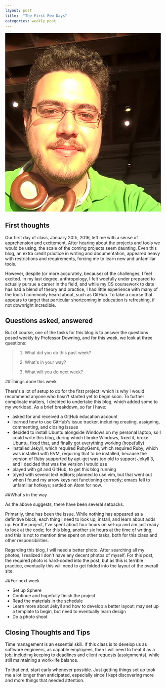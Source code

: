 ```yaml
---
layout: post
title:  "The First Few Days"
categories: weekly post
---
```


![Keith Gibson](/images/Keith-Gibson-at-Mozarts-to-Aspect.jpg "Keith Gibson")

First thoughts
--------------

Our first day of class, January 20th, 2016, left me with a sense of apprehension and excitement. After hearing about the projects and tools we would be using, the scale of the coming projects seem daunting. Even this blog, an extra credit practice in writing and documentation, appeared heavy with restrictions and requirements, forcing me to learn new and unfamiliar tools.

However, despite (or more accurately, because) of the challenges, I feel excited. In my last degree, anthropology, I felt woefully under prepared to actually pursue a career in the field, and while my CS coursework to date has had a blend of theory and practice, I had little experience with many of the tools I commonly heard about, such as GitHub. To take a course that appears to target that particular shortcoming in education is refreshing, if not downright incredible.

Questions asked, answered
-------------------------

But of course, one of the tasks for this blog is to answer the questions posed weekly by Professor Downing, and for this week, we look at three questions:

> 1. What did you do this past week?
>
> 2. What's in your way?
>
> 3. What will you do next week?

##Things done this week

There's a lot of setup to do for the first project, which is why I would recommend anyone who hasn't started yet to begin soon. To further complicate matters, I decided to undertake this blog, which added some to my workload. As a brief breakdown, so far I have:

- asked for and received a GitHub education account
- learned how to use GitHub's issue tracker, including creating, assigning, commenting, and closing issues
- decided to install Ubuntu alongside Windows on my personal laptop, so I could write this blog, during which I broke Windows, fixed it, broke Ubuntu, fixed that, and finally got everything working (hopefully)
- installed Jekyll, which required RubyGems, which required Ruby, which was installed with RVM, requiring that to be installed, because the version of Ruby supported by apt-get was too old to support Jekyll 3, and I decided that was the version I would use
- played with git and GitHub, to get this blog running
- toyed with several text editors; planned to use vim, but that went out when I found my arrow keys not functioning correctly; emacs fell to unfamiliar hotkeys; settled on Atom for now.


##What's in the way

As the above suggests, there have been several setbacks.

Primarily, time has been the issue. While nothing has appeared as a definitive block, each thing I need to look up, install, and learn about adds up. For the project, I've spent about four hours on set-up and am just ready to look at the code; for this blog, another six hours at the time of writing; and this is not to mention time spent on other tasks, both for this class and other responsibilities.

Regarding this blog, I will need a better photo. After searching all my photos, I realized I don't have any decent photos of myself. For this post, the required photo is hard-coded into the post, but as this is terrible practice, eventually this will need to get folded into the layout of the overall site.

##For next week

- Set up Sphere
- Continue and hopefully finish the project
- Read the materials in the schedule
- Learn more about Jekyll and how to develop a better layout; may set up a template to begin, but need to eventually learn design
- Do a photo shoot

Closing Thoughts and Tips
-------------------------

Time management is an essential skill. If this class is to develop us as software engineers, as capable employees, then I will need to treat it as a job; including keeping to deadlines and client requests (assignments), while still maintaining a work-life balance.

To that end, start early whenever possible. Just getting things set up took me a lot longer than anticipated, especially since I kept discovering more and more things that needed attention.
